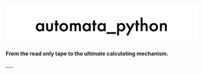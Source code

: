 <p align="center">
<img src = "images/automata-header.png" />
</p>
<p align="center">
<h4 style="italics">From the read only tape to the ultimate calculating mechanism.</h4>
</p>
---
